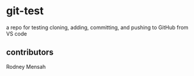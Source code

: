 # git-test
a repo for testing cloning, adding, committing, and pushing to GitHub from VS code

## contributors
Rodney Mensah
